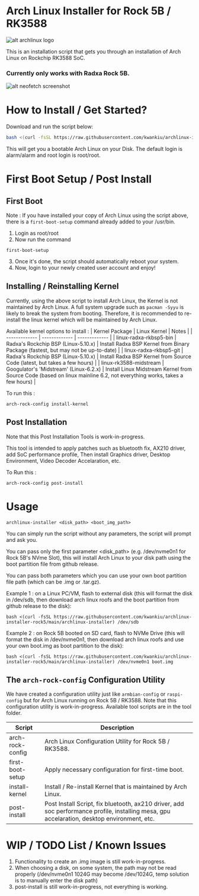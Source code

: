 # Arch Linux Installer for Rock 5B / RK3588
![alt archlinux logo](https://upload.wikimedia.org/wikipedia/commons/thumb/7/73/Archlinux-logo-inverted-version.png/500px-Archlinux-logo-inverted-version.png)

This is an installation script that gets you through an installation of Arch Linux on Rockchip RK3588 SoC.

### Currently only works with Radxa Rock 5B.

![alt neofetch screenshot](https://i.imgur.com/3ynZCthl.png)

# How to Install / Get Started?

Download and run the script below:
 ```bash
bash <(curl -fsSL https://raw.githubusercontent.com/kwankiu/archlinux-installer-rock5/main/archlinux-installer)
```

This will get you a bootable Arch Linux on your Disk. The default login is alarm/alarm and root login is root/root.

# First Boot Setup / Post Install

## First Boot
Note : If you have installed your copy of Arch Linux using the script above, there is a `first-boot-setup` command already added to your /usr/bin. 

1. Login as root/root
2. Now run the command
```
first-boot-setup
```
3. Once it's done, the script should automatically reboot your system.
4. Now, login to your newly created user account and enjoy!

## Installing / Reinstalling Kernel

Currently, using the above script to install Arch Linux, the Kernel is not maintained by Arch Linux. A full system upgrade such as `pacman -Syyu` is likely to break the system from booting. Therefore, it is recommended to re-install the linux kernel which will be maintained by Arch Linux. 

Available kernel options to install : 
| Kernel Package  | Linux Kernel | Notes |
| ------------- | ------------- | ------------- |
| linux-radxa-rkbsp5-bin | Radxa's Rockchip BSP (Linux-5.10.x) | Install Radxa BSP Kernel from Binary Package (fastest, but may not be up-to-date) |
| linux-radxa-rkbsp5-git | Radxa's Rockchip BSP (Linux-5.10.x) | Install Radxa BSP Kernel from Source Code (latest, but takes a few hours) |
| linux-rk3588-midstream | Googulator's 'Midstream' (Linux-6.2.x) | Install Linux Midstream Kernel from Source Code (based on linux mainline 6.2, not everything works, takes a few hours) |

To run this :
```
arch-rock-config install-kernel
```

## Post Installation 
Note that this Post Installation Tools is work-in-progress.

This tool is intended to apply patches such as bluetooth fix, AX210 driver, add SoC performance profile, Then install Graphics driver, Desktop Environment, Video Decoder Accelaration, etc.

To Run this :
```
arch-rock-config post-install
```

# Usage

```
archlinux-installer <disk_path> <boot_img_path>
```

You can simply run the script without any parameters, the script will prompt and ask you.

You can pass only the first parameter <disk_path> (e.g. /dev/nvme0n1 for Rock 5B's NVme Slot), this will install Arch Linux to your disk path using the boot partition file from github release.

You can pass both parameters which you can use your own boot partition file path (which can be .img or .tar.gz).

Example 1 : on a Linux PC/VM, flash to external disk (this will format the disk in /dev/sdb, then download arch linux roofs and the boot partition from github release to the disk): 

```
bash <(curl -fsSL https://raw.githubusercontent.com/kwankiu/archlinux-installer-rock5/main/archlinux-installer) /dev/sdb
```

Example 2 : on Rock 5B booted on SD card, flash to NVMe Drive (this will format the disk in /dev/nvme0n1, then download arch linux roofs and use your own boot.img as boot partition to the disk): 

```
bash <(curl -fsSL https://raw.githubusercontent.com/kwankiu/archlinux-installer-rock5/main/archlinux-installer) /dev/nvme0n1 boot.img
```

## The `arch-rock-config` Configuration Utility
We have created a configuration utility just like `armbian-config` or `raspi-config` but for Arch Linux running on Rock 5B / RK3588.
Note that this configuration utility is work-in-progress.
Available tool scripts are in the tool folder.

| Script | Description |
| ------------- | ------------- |
| arch-rock-config | Arch Linux Configuration Utility for Rock 5B / RK3588. |
| first-boot-setup | Apply necessary configuration for first-time boot. |
| install-kernel | Install / Re-install Kernel that is maintained by Arch Linux. |
| post-install | Post Install Script, fix bluetooth, ax210 driver, add soc performance profile, installing mesa, gpu accelaration, desktop environment, etc. |

# WIP / TODO List / Known Issues
1. Functionality to create an .img image is still work-in-progress.
2. When choosing a disk, on some system, the path may not be read properly (/dev/nvme0n1 1024G may become /dev/1024G, temp solution is to manually enter the disk path)
3. post-install is still work-in-progress, not everything is working.



